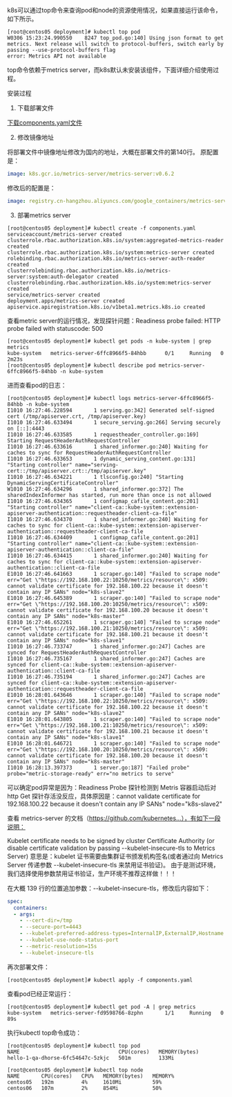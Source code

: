 k8s可以通过top命令来查询pod和node的资源使用情况，如果直接运行该命令，如下所示。

``` shell
[root@centos05 deployment]# kubectl top pod
W0306 15:23:24.990550    8247 top_pod.go:140] Using json format to get metrics. Next release will switch to protocol-buffers, switch early by passing --use-protocol-buffers flag
error: Metrics API not available
```

top命令依赖于metrics server，而k8s默认未安装该组件，下面详细介绍使用过程。

安装过程
1. 下载部署文件

[下载components.yaml文件](https://github.com/kubernetes-sigs/metrics-server/releases/latest/download/components.yaml)

2. 修改镜像地址

将部署文件中镜像地址修改为国内的地址，大概在部署文件的第140行。
原配置是：

```yml
image: k8s.gcr.io/metrics-server/metrics-server:v0.6.2
```

修改后的配置是：

```yml
image: registry.cn-hangzhou.aliyuncs.com/google_containers/metrics-server:v0.6.2
```

3. 部署metrics server

```shell
[root@centos05 deployment]# kubectl create -f components.yaml
serviceaccount/metrics-server created
clusterrole.rbac.authorization.k8s.io/system:aggregated-metrics-reader created
clusterrole.rbac.authorization.k8s.io/system:metrics-server created
rolebinding.rbac.authorization.k8s.io/metrics-server-auth-reader created
clusterrolebinding.rbac.authorization.k8s.io/metrics-server:system:auth-delegator created
clusterrolebinding.rbac.authorization.k8s.io/system:metrics-server created
service/metrics-server created
deployment.apps/metrics-server created
apiservice.apiregistration.k8s.io/v1beta1.metrics.k8s.io created
```

查看metric server的运行情况，发现探针问题：Readiness probe failed: HTTP probe failed with statuscode: 500

```shell
[root@centos05 deployment]# kubectl get pods -n kube-system | grep metrics
kube-system   metrics-server-6ffc8966f5-84hbb      0/1     Running   0              2m23s
[root@centos05 deployment]# kubectl describe pod metrics-server-6ffc8966f5-84hbb -n kube-system
```

进而查看pod的日志：

```shell
[root@centos05 deployment]# kubectl logs metrics-server-6ffc8966f5-84hbb -n kube-system 
I1010 16:27:46.228594       1 serving.go:342] Generated self-signed cert (/tmp/apiserver.crt, /tmp/apiserver.key)
I1010 16:27:46.633494       1 secure_serving.go:266] Serving securely on [::]:4443
I1010 16:27:46.633585       1 requestheader_controller.go:169] Starting RequestHeaderAuthRequestController
I1010 16:27:46.633616       1 shared_informer.go:240] Waiting for caches to sync for RequestHeaderAuthRequestController
I1010 16:27:46.633653       1 dynamic_serving_content.go:131] "Starting controller" name="serving-cert::/tmp/apiserver.crt::/tmp/apiserver.key"
I1010 16:27:46.634221       1 tlsconfig.go:240] "Starting DynamicServingCertificateController"
W1010 16:27:46.634296       1 shared_informer.go:372] The sharedIndexInformer has started, run more than once is not allowed
I1010 16:27:46.634365       1 configmap_cafile_content.go:201] "Starting controller" name="client-ca::kube-system::extension-apiserver-authentication::requestheader-client-ca-file"
I1010 16:27:46.634370       1 shared_informer.go:240] Waiting for caches to sync for client-ca::kube-system::extension-apiserver-authentication::requestheader-client-ca-file
I1010 16:27:46.634409       1 configmap_cafile_content.go:201] "Starting controller" name="client-ca::kube-system::extension-apiserver-authentication::client-ca-file"
I1010 16:27:46.634415       1 shared_informer.go:240] Waiting for caches to sync for client-ca::kube-system::extension-apiserver-authentication::client-ca-file
E1010 16:27:46.641663       1 scraper.go:140] "Failed to scrape node" err="Get \"https://192.168.100.22:10250/metrics/resource\": x509: cannot validate certificate for 192.168.100.22 because it doesn't contain any IP SANs" node="k8s-slave2"
E1010 16:27:46.645389       1 scraper.go:140] "Failed to scrape node" err="Get \"https://192.168.100.20:10250/metrics/resource\": x509: cannot validate certificate for 192.168.100.20 because it doesn't contain any IP SANs" node="k8s-master"
E1010 16:27:46.652261       1 scraper.go:140] "Failed to scrape node" err="Get \"https://192.168.100.21:10250/metrics/resource\": x509: cannot validate certificate for 192.168.100.21 because it doesn't contain any IP SANs" node="k8s-slave1"
I1010 16:27:46.733747       1 shared_informer.go:247] Caches are synced for RequestHeaderAuthRequestController 
I1010 16:27:46.735167       1 shared_informer.go:247] Caches are synced for client-ca::kube-system::extension-apiserver-authentication::client-ca-file 
I1010 16:27:46.735194       1 shared_informer.go:247] Caches are synced for client-ca::kube-system::extension-apiserver-authentication::requestheader-client-ca-file 
E1010 16:28:01.643646       1 scraper.go:140] "Failed to scrape node" err="Get \"https://192.168.100.22:10250/metrics/resource\": x509: cannot validate certificate for 192.168.100.22 because it doesn't contain any IP SANs" node="k8s-slave2"
E1010 16:28:01.643805       1 scraper.go:140] "Failed to scrape node" err="Get \"https://192.168.100.21:10250/metrics/resource\": x509: cannot validate certificate for 192.168.100.21 because it doesn't contain any IP SANs" node="k8s-slave1"
E1010 16:28:01.646721       1 scraper.go:140] "Failed to scrape node" err="Get \"https://192.168.100.20:10250/metrics/resource\": x509: cannot validate certificate for 192.168.100.20 because it doesn't contain any IP SANs" node="k8s-master"
I1010 16:28:13.397373       1 server.go:187] "Failed probe" probe="metric-storage-ready" err="no metrics to serve"
```

可以确定pod异常是因为：Readiness Probe 探针检测到 Metris 容器启动后对 http Get 探针存活没反应，具体原因是：cannot validate certificate for 192.168.100.22 because it doesn't contain any IP SANs" node="k8s-slave2"

查看 metrics-server 的文档（https://github.com/kubernetes...），有如下一段说明：

Kubelet certificate needs to be signed by cluster Certificate Authority (or disable certificate validation by passing 
--kubelet-insecure-tls to Metrics Server)
意思是：kubelet 证书需要由集群证书颁发机构签名(或者通过向 Metrics Server 传递参数 --kubelet-insecure-tls 来禁用证书验证)。
由于是测试环境，我们选择使用参数禁用证书验证，生产环境不推荐这样做！！！

在大概 139 行的位置追加参数：--kubelet-insecure-tls，修改后内容如下：

```yml
spec:
  containers:
  - args:
	- --cert-dir=/tmp
	- --secure-port=4443
	- --kubelet-preferred-address-types=InternalIP,ExternalIP,Hostname
	- --kubelet-use-node-status-port
	- --metric-resolution=15s
	- --kubelet-insecure-tls
```

再次部署文件：

```shell
[root@centos05 deployment]# kubectl apply -f components.yaml
```

查看pod已经正常运行：

```shell
[root@centos05 deployment]# kubectl get pod -A | grep metrics
kube-system   metrics-server-fd9598766-8zphn       1/1     Running   0              89s
```

执行kubectl top命令成功：
```shell
[root@centos05 deployment]# kubectl top pod
NAME                                CPU(cores)   MEMORY(bytes)   
hello-1-qa-dhorse-6fc54647c-5zkjc   501m         133Mi 
```

```shell
[root@centos05 deployment]# kubectl top node
NAME       CPU(cores)   CPU%   MEMORY(bytes)   MEMORY%     
centos05   192m         4%     1610Mi          59%         
centos06   107m         2%     854Mi           50%  
```